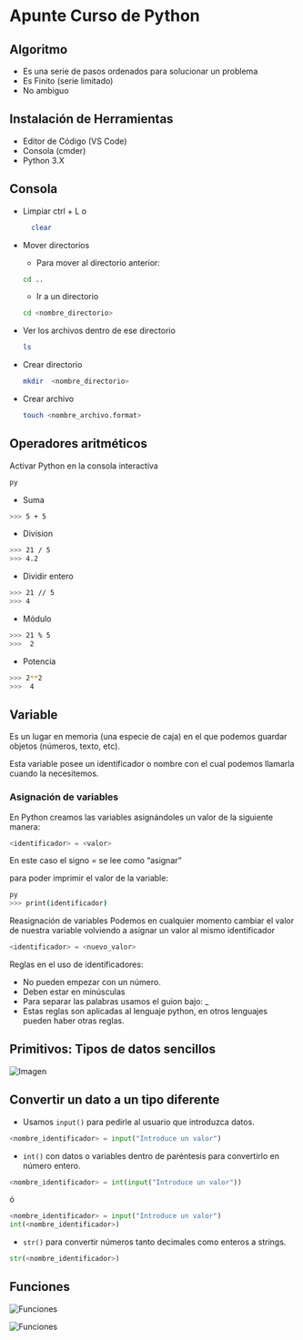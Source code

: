 # Apunte Curso de Python

## Algoritmo

- Es una serie de pasos ordenados para solucionar un problema
- Es Finito (serie limitado)
- No ambiguo 

## Instalación de Herramientas

- Editor de Código (VS Code)
- Consola (cmder)
- Python 3.X
  
## Consola

- Limpiar
  ctrl + L
  o 
  ```bash
    clear 
  ```

- Mover directorios
    - Para mover al directorio anterior:
    ```bash
    cd ..
    ```

    - Ir a un directorio
    ```bash
    cd <nombre_directorio>
    ```

- Ver los archivos dentro de ese directorio
    ```bash
    ls 
    ```

- Crear directorio
    ```bash
    mkdir  <nombre_directorio>
    ```
- Crear archivo
    ```bash
    touch <nombre_archivo.format>
    ```
## Operadores aritméticos

Activar Python en la consola interactiva

```bash
py 
``` 

- Suma
```bash 
>>> 5 + 5
```

- Division
```bash 
>>> 21 / 5 
>>> 4.2
```

- Dividir entero
```bash 
>>> 21 // 5
>>> 4
```

- Módulo 
```bash 
>>> 21 % 5
>>>  2
```

- Potencia
```bash 
>>> 2**2
>>>  4 
```

## Variable

Es un lugar en memoria (una especie de caja) en el que podemos guardar objetos (números, texto, etc). 

Esta variable posee un identificador o nombre con el cual podemos llamarla cuando la necesitemos.

### Asignación de variables

En Python creamos las variables asignándoles un valor de la siguiente manera:

```python
<identificador> = <valor>
```

En este caso el signo = se lee como “asignar”

para poder imprimir el valor de la variable:

```bash 
py
>>> print(identificador)
```

Reasignación de variables
Podemos en cualquier momento cambiar el valor de nuestra variable volviendo a asignar un valor al mismo identificador

```python
<identificador> = <nuevo_valor>
```

Reglas en el uso de identificadores:
- No pueden empezar con un número.
- Deben estar en minúsculas
- Para separar las palabras usamos el guion bajo: _
- Estas reglas son aplicadas al lenguaje python, en otros lenguajes pueden haber otras reglas.

## Primitivos: Tipos de datos sencillos

![Imagen](https://www.researchgate.net/profile/Pedro_Gomis/publication/325387232/figure/fig4/AS:630680337793025@1527377318263/Figura-8-Tipos-de-datos-El-tipo-de-dato-caracter-no-existe-en-Python-un-caracter.png)

## Convertir un dato a un tipo diferente

- Usamos `input()` para pedirle al usuario que introduzca datos.

```python
<nombre_identificador> = input("Introduce un valor")
```

- `int()` con datos o variables dentro de paréntesis para convertirlo en número entero.
  
```python
<nombre_identificador> = int(input("Introduce un valor"))
```
ó
```python
<nombre_identificador> = input("Introduce un valor")
int(<nombre_identificador>)
```

- `str()` para convertir números tanto decimales como enteros a strings.

```python
str(<nombre_identificador>)
```
## Funciones

![Funciones](https://static.platzi.com/media/user_upload/Funciones-986e7e4c-a885-4e2a-80c6-11dd1665cd06.jpg)

![Funciones](https://static.platzi.com/media/user_upload/Build-int%20functions-e1b3d053-5c76-4ffe-b6b3-5a61e062d77c.jpg)
